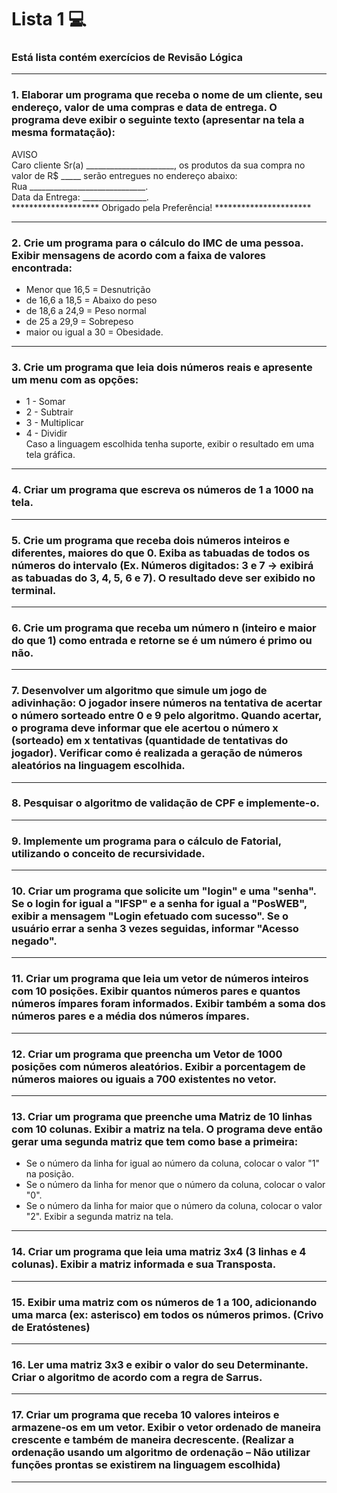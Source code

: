 # Lista 1 💻

### Está lista contém exercícios de Revisão Lógica

<hr>

### 1. Elaborar um programa que receba o nome de um cliente, seu endereço, valor de uma compras e data de entrega. O programa deve exibir o seguinte texto (apresentar na tela a mesma formatação): <br>
AVISO <br>
Caro cliente Sr(a) ______________________, os produtos da sua compra no
valor de R$ _____ serão entregues no endereço abaixo:<br>
Rua _____________________________.<br>
Data da Entrega: ________________.<br>
******************** Obrigado pela Preferência! **********************
   
<hr>

### 2. Crie um programa para o cálculo do IMC de uma pessoa. Exibir mensagens de acordo com a faixa de valores encontrada: <br>
  - Menor que 16,5 = Desnutrição <br>
  - de 16,6 a 18,5 = Abaixo do peso <br>
  - de 18,6 a 24,9 = Peso normal <br>
  - de 25 a 29,9 = Sobrepeso <br>
  - maior ou igual a 30 = Obesidade.

<hr>

### 3. Crie um programa que leia dois números reais e apresente um menu com as opções: <br>
  - 1 - Somar <br>
  - 2 - Subtrair <br>
  - 3 - Multiplicar <br>
  - 4 - Dividir <br>
Caso a linguagem escolhida tenha suporte, exibir o resultado em uma tela gráfica. <br>

<hr>

### 4. Criar um programa que escreva os números de 1 a 1000 na tela.

<hr>

### 5. Crie um programa que receba dois números inteiros e diferentes, maiores do que 0. Exiba as tabuadas de todos os números do intervalo (Ex. Números digitados: 3 e 7 → exibirá as tabuadas do 3, 4, 5, 6 e 7). O resultado deve ser exibido no terminal.

<hr>

### 6. Crie um programa que receba um número n (inteiro e maior do que 1) como entrada e retorne se é um número é primo ou não.

<hr>

### 7. Desenvolver um algoritmo que simule um jogo de adivinhação: O jogador insere números na tentativa de acertar o número sorteado entre 0 e 9 pelo algoritmo. Quando acertar, o programa deve informar que ele acertou o número x (sorteado) em x tentativas (quantidade de tentativas do jogador). Verificar como é realizada a geração de números aleatórios na linguagem escolhida.

<hr>

### 8. Pesquisar o algoritmo de validação de CPF e implemente-o.

<hr>

### 9. Implemente um programa para o cálculo de Fatorial, utilizando o conceito de recursividade.

<hr>

### 10. Criar um programa que solicite um "login" e uma "senha". Se o login for igual a "IFSP" e a senha for igual a "PosWEB", exibir a mensagem "Login efetuado com sucesso". Se o usuário errar a senha 3 vezes seguidas, informar "Acesso negado".

<hr>

### 11. Criar um programa que leia um vetor de números inteiros com 10 posições. Exibir quantos números pares e quantos números ímpares foram informados. Exibir também a soma dos números pares e a média dos números ímpares.

<hr>

### 12. Criar um programa que preencha um Vetor de 1000 posições com números aleatórios. Exibir a porcentagem de números maiores ou iguais a 700 existentes no vetor.

<hr>

### 13. Criar um programa que preenche uma Matriz de 10 linhas com 10 colunas. Exibir a matriz na tela. O programa deve então gerar uma segunda matriz que tem como base a primeira:
  - Se o número da linha for igual ao número da coluna, colocar o valor "1" na posição.
  - Se o número da linha for menor que o número da coluna, colocar o valor "0".
  - Se o número da linha for maior que o número da coluna, colocar o valor "2".
  Exibir a segunda matriz na tela.

<hr>

### 14. Criar um programa que leia uma matriz 3x4 (3 linhas e 4 colunas). Exibir a matriz informada e sua Transposta.

<hr>

### 15. Exibir uma matriz com os números de 1 a 100, adicionando uma marca (ex: asterisco) em todos os números primos. (Crivo de Eratóstenes)

<hr>

### 16. Ler uma matriz 3x3 e exibir o valor do seu Determinante. Criar o algoritmo de acordo com a regra de Sarrus.

<hr>

### 17. Criar um programa que receba 10 valores inteiros e armazene-os em um vetor. Exibir o vetor ordenado de maneira crescente e também de maneira decrescente. (Realizar a ordenação usando um algoritmo de ordenação – Não utilizar funções prontas se existirem na linguagem escolhida)

<hr>
